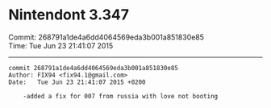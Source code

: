 # Nintendont 3.347
Commit: 268791a1de4a6dd4064569eda3b001a851830e85  
Time: Tue Jun 23 21:41:07 2015   

-----

```
commit 268791a1de4a6dd4064569eda3b001a851830e85
Author: FIX94 <fix94.1@gmail.com>
Date:   Tue Jun 23 21:41:07 2015 +0200

    -added a fix for 007 from russia with love not booting
```
